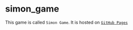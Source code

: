 # simon_game
This game is called `Simon Game`. It is hosted on [`GitHub Pages`](https://nipsalvin.github.io/simon_game/)
